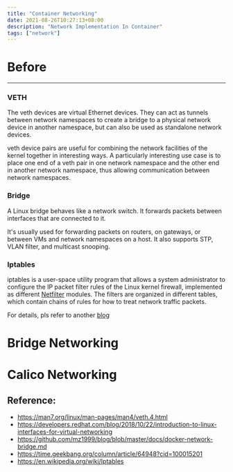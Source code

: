 ```yaml
---
title: "Container Networking"
date: 2021-08-26T10:27:13+08:00
description: "Network Implementation In Container"
tags: ["network"]
---
```


# Before
---

### VETH
The veth devices are virtual Ethernet devices. They can act as tunnels between network namespaces to create a bridge to a physical network device in another namespace, but can also be used as standalone network devices.

veth device pairs are useful for combining the network facilities of the kernel together in interesting ways.  A particularly interesting use case is to place one end of a veth pair in one network namespace and the other end in another network namespace, thus allowing communication between network namespaces.

### Bridge
A Linux bridge behaves like a network switch. It forwards packets between interfaces that are connected to it. 

It's usually used for forwarding packets on routers, on gateways, or between VMs and network namespaces on a host. 
It also supports STP, VLAN filter, and multicast snooping.

### Iptables
iptables is a user-space utility program that allows a system administrator to configure the IP packet filter rules of the Linux kernel firewall, implemented as different [Netfilter](https://www.netfilter.org/) modules. The filters are organized in different tables, which contain chains of rules for how to treat network traffic packets.

For details, pls refer to another [blog](https://jinying-che.github.io/posts/network/iptables/)

# Bridge Networking

# Calico Networking

## Reference:
- https://man7.org/linux/man-pages/man4/veth.4.html
- https://developers.redhat.com/blog/2018/10/22/introduction-to-linux-interfaces-for-virtual-networking
- https://github.com/mz1999/blog/blob/master/docs/docker-network-bridge.md
- https://time.geekbang.org/column/article/64948?cid=100015201
- https://en.wikipedia.org/wiki/Iptables
